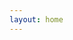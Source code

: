 ```yaml
---
layout: home
---
```


<!-- ## Portfolio

---

### Category Name 1 

[Project 1 Title](/sample_page)
<img src="images/dummy_thumbnail.jpg?raw=true"/>

---
[Test Post](/2019-05-25-test-post)
<img src="images/dummy_thumbnail.jpg?raw=true"/>

---
[Project 3 Title](http://example.com/)
<img src="images/dummy_thumbnail.jpg?raw=true"/>

---

### Category Name 2

- [Connect Four](https://github.com/sulerita/connect_four_game/blob/master/README.md)
- [Connect Four](https://github.com/sulerita/connect_four_game/blob/master/README)
- [Project 1 Title](http://example.com/)
- [Project 2 Title](http://example.com/)
- [Project 3 Title](http://example.com/)
- [Project 4 Title](http://example.com/)
- [Project 5 Title](http://example.com/) -->
